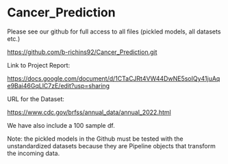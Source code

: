 # Cancer_Prediction

Please see our github for full access to all files (pickled models, all datasets etc.)

https://github.com/b-richins92/Cancer_Prediction.git 

Link to Project Report:

https://docs.google.com/document/d/1CTaCJRt4VW44DwNE5soIQy41juAqe9Bai46GqLlC7zE/edit?usp=sharing

URL for the Dataset:

https://www.cdc.gov/brfss/annual_data/annual_2022.html

We have also include a 100 sample df.

Note: the pickled models in the Github must be tested with the unstandardized datasets because they are Pipeline objects that transform the incoming data.
